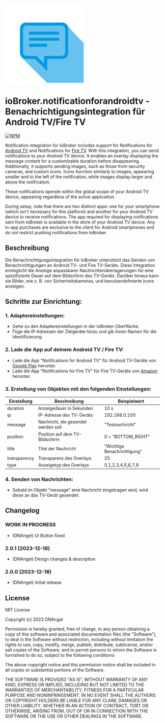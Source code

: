 ![Logo](admin/notificationforandroidtv.png)
# ioBroker.notificationforandroidtv - Benachrichtigungsintegration für Android TV/Fire TV

[![NPM](https://nodei.co/npm/iobroker.notificationforandroidtv.png?downloads=true)](https://nodei.co/npm/iobroker.notificationforandroidtv/)

Notification integration for IoBroker includes support for Notifications for [Android TV](https://play.google.com/store/apps/details?id=de.cyberdream.androidtv.notifications.google) and Notifications for [Fire TV](https://www.amazon.com/Christian-Fees-Notifications-for-Fire/dp/B00OESCXEK). With this integration, you can send notifications to your Android TV device. It enables an overlay displaying the message content for a customizable duration before disappearing. Additionally, it supports sending images, such as those from security cameras, and custom icons. Icons function similarly to images, appearing smaller and to the left of the notification, while images display larger and above the notification.

These notifications operate within the global scope of your Android TV device, appearing regardless of the active application.

During setup, note that there are two distinct apps: one for your smartphone (which isn't necessary for this platform) and another for your Android TV device to receive notifications. The app required for displaying notifications sent from IoBroker is available in the store of your Android TV device. Any in-app purchases are exclusive to the client for Android smartphones and do not restrict pushing notifications from IoBroker.


## Beschreibung
Die Benachrichtigungsintegration für IoBroker unterstützt das Senden von Benachrichtigungen an Android TV- und Fire TV-Geräte. Diese Integration ermöglicht die Anzeige anpassbarer Nachrichtenüberlagerungen für eine spezifizierte Dauer auf dem Bildschirm des TV-Geräts. Darüber hinaus kann sie Bilder, wie z. B. von Sicherheitskameras, und benutzerdefinierte Icons anzeigen.

## Schritte zur Einrichtung:

### 1. Adaptereinstellungen:
- Gehe zu den Adaptereinstellungen in der IoBroker-Oberfläche.
- Füge die IP-Adressen der Zielgeräte hinzu und gib ihnen Namen für die Identifizierung.

### 2. Lade die App auf deinem Android TV / Fire TV:
- Lade die App "Notifications for Android TV" für Android TV-Geräte von [Google Play](https://play.google.com/store/apps/details?id=de.cyberdream.androidtv.notifications.google) herunter.
- Lade die App "Notifications for Fire TV" für Fire TV-Geräte von [Amazon](https://www.amazon.com/Christian-Fees-Notifications-for-Fire/dp/B00OESCXEK) herunter.

### 3. Erstellung von Objekten mit den folgenden Einstellungen:

| Einstellung    | Beschreibung                                | Beispielwert              |
| -------------- | ------------------------------------------- | ------------------------- |
| duration       | Anzeigedauer in Sekunden                    | 10 s                       |
| ip             | IP-Adresse des TV-Geräts                    | 192.168.0.100             |
| message        | Nachricht, die gesendet werden soll         | "Testnachricht"           |
| position       | Position auf dem TV-Bildschirm              | 0 = "BOTTOM_RIGHT"            |
| title          | Titel der Nachricht                         | "Wichtige Benachrichtigung"|
| transparency   | Transparenz des Overlays                    | 25                       |
| type           | Anzeigetyp des Overlays                     | 0,1,2,3,4,5,6,7,8         |

### 4. Senden von Nachrichten:
- Sobald im Objekt "message" eine Nachricht eingetragen wird, wird diese an das TV-Gerät gesendet.


## Changelog

### **WORK IN PROGRESS**
* (DNAngel) Ui Button fixed

### 2.0.1 (2023-12-18)
* (DNAngel) Design changes & description

### 2.0.0 (2023-12-18)
* (DNAngel) initial release

## License
MIT License

Copyright (c) 2023 DNAngel

Permission is hereby granted, free of charge, to any person obtaining a copy
of this software and associated documentation files (the "Software"), to deal
in the Software without restriction, including without limitation the rights
to use, copy, modify, merge, publish, distribute, sublicense, and/or sell
copies of the Software, and to permit persons to whom the Software is
furnished to do so, subject to the following conditions:

The above copyright notice and this permission notice shall be included in all
copies or substantial portions of the Software.

THE SOFTWARE IS PROVIDED "AS IS", WITHOUT WARRANTY OF ANY KIND, EXPRESS OR
IMPLIED, INCLUDING BUT NOT LIMITED TO THE WARRANTIES OF MERCHANTABILITY,
FITNESS FOR A PARTICULAR PURPOSE AND NONINFRINGEMENT. IN NO EVENT SHALL THE
AUTHORS OR COPYRIGHT HOLDERS BE LIABLE FOR ANY CLAIM, DAMAGES OR OTHER
LIABILITY, WHETHER IN AN ACTION OF CONTRACT, TORT OR OTHERWISE, ARISING FROM,
OUT OF OR IN CONNECTION WITH THE SOFTWARE OR THE USE OR OTHER DEALINGS IN THE
SOFTWARE.